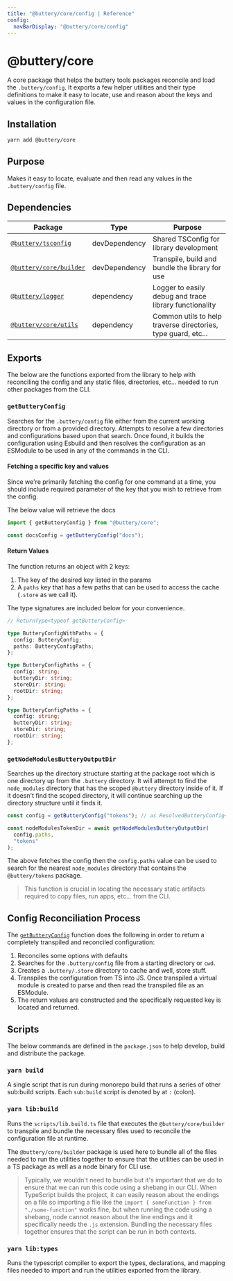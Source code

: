 ```yaml
---
title: "@buttery/core/config | Reference"
config:
  navBarDisplay: "@buttery/core/config"
---
```


# @buttery/core

A core package that helps the buttery tools packages reconcile and load the `.buttery/config`. It exports
a few helper utilities and their type definitions to make it easy to locate, use and reason about the keys and
values in the configuration file.

## Installation

```bash
yarn add @buttery/core
```

## Purpose

Makes it easy to locate, evaluate and then read any values in the `.buttery/config` file.

## Dependencies

| Package                                                  | Type          | Purpose                                                       |
| -------------------------------------------------------- | ------------- | ------------------------------------------------------------- |
| [`@buttery/tsconfig`](./packages.buttery-tsconfig.md)    | devDependency | Shared TSConfig for library development                       |
| [`@buttery/core/builder`](./packages.buttery-builder.md) | devDependency | Transpile, build and bundle the library for use               |
| [`@buttery/logger`](./packages.buttery-logger.md)        | dependency    | Logger to easily debug and trace library functionality        |
| [`@buttery/core/utils`](./packages.buttery-utils.md)     | dependency    | Common utils to help traverse directories, type guard, etc... |

## Exports

The below are the functions exported from the library to help with reconciling the config and any
static files, directories, etc... needed to run other packages from the CLI.

### `getButteryConfig`

Searches for the `.buttery/config` file either from the current working directory
or from a provided directory. Attempts to resolve a few directories and
configurations based upon that search. Once found, it builds the configuration
using Esbuild and then resolves the configuration as an ESModule to be used
in any of the commands in the CLI.

#### Fetching a specific key and values

Since we're primarily fetching the config for one command at a time, you should include
required parameter of the key that you wish to retrieve from the config.

The below value will retrieve the docs

```ts
import { getButteryConfig } from "@buttery/core";

const docsConfig = getButteryConfig("docs");
```

#### Return Values

The function returns an object with 2 keys:

1. The key of the desired key listed in the params
2. A `paths` key that has a few paths that can be used to access the cache (`.store` as we call it).

The type signatures are included below for your convenience.

```ts
// ReturnType<typeof getButteryConfig>

type ButteryConfigWithPaths = {
  config: ButteryConfig;
  paths: ButteryConfigPaths;
};

type ButteryConfigPaths = {
  config: string;
  butteryDir: string;
  storeDir: string;
  rootDir: string;
};

type ButteryConfigPaths = {
  config: string;
  butteryDir: string;
  storeDir: string;
  rootDir: string;
};
```

### `getNodeModulesButteryOutputDir`

Searches up the directory structure starting at the package root
which is one directory up from the `.buttery` directory. It will
attempt to find the `node_modules` directory that has the scoped
`@buttery` directory inside of it. If it doesn't find the scoped
directory, it will continue searching up the directory structure
until it finds it.

```ts
const config = getButteryConfig("tokens"); // as ResolvedButteryConfig<"tokens">

const nodeModulesTokenDir = await getNodeModulesButteryOutputDir(
  config.paths,
  "tokens"
);
```

The above fetches the config then the `config.paths` value can be used
to search for the nearest `node_modules` directory that contains the `@buttery/tokens`
package.

> This function is crucial in locating the necessary static artifacts
> required to copy files, run apps, etc... from the CLI.

## Config Reconciliation Process

The [`getButteryConfig`](#getbutteryconfig) function does the following in order to return a completely transpiled and reconciled configuration:

1. Reconciles some options with defaults
2. Searches for the `.buttery/config` file from a starting directory or `cwd`.
3. Creates a `.buttery/.store` directory to cache and well, store stuff.
4. Transpiles the configuration from TS into JS. Once transpiled a virtual module is created to parse and then read the transpiled file as an ESModule.
5. The return values are constructed and the specifically requested key is located and returned.

## Scripts

The below commands are defined in the `package.json` to help develop, build and distribute the package.

### `yarn build`

A single script that is run during monorepo build that runs a series of other sub:build scripts. Each `sub:build` script
is denoted by at `:` (colon).

### `yarn lib:build`

Runs the `scripts/lib.build.ts` file that executes the `@buttery/core/builder` to transpile and bundle the necessary files used to reconcile the configuration file at runtime.

The `@buttery/core/builder` package is used here to bundle all of the files needed to run the utilities together to ensure that the utilities can be used in a TS package as well as a node binary for CLI use.

> Typically, we wouldn't need to bundle but it's important that we do to ensure that we can run this code using a shebang in our CLI. When TypeScript builds the project, it can easily reason about the endings on a file so importing a file like the `import { someFunction } from "./some-function"` works fine, but when running the code using a shebang, node cannot reason about the line endings and it specifically needs the `.js` extension. Bundling the necessary files together ensures that the script can be run in both contexts.

### `yarn lib:types`

Runs the typescript compiler to export the types, declarations, and mapping files needed to import and run the utilities exported from the library.
